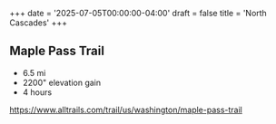 +++
date = '2025-07-05T00:00:00-04:00'
draft = false
title = 'North Cascades'
+++

## Maple Pass Trail

* 6.5 mi
* 2200" elevation gain
* 4 hours

https://www.alltrails.com/trail/us/washington/maple-pass-trail
